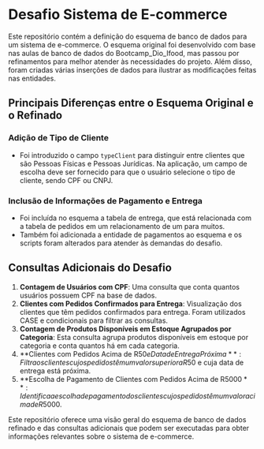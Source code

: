 # Desafio Sistema de E-commerce

Este repositório contém a definição do esquema de banco de dados para um sistema de e-commerce. O esquema original foi desenvolvido com base nas aulas de banco de dados do Bootcamp_Dio_Ifood, mas passou por refinamentos para melhor atender às necessidades do projeto. Além disso, foram criadas várias inserções de dados para ilustrar as modificações feitas nas entidades.

## Principais Diferenças entre o Esquema Original e o Refinado

### Adição de Tipo de Cliente
- Foi introduzido o campo `typeClient` para distinguir entre clientes que são Pessoas Físicas e Pessoas Jurídicas. Na aplicação, um campo de escolha deve ser fornecido para que o usuário selecione o tipo de cliente, sendo CPF ou CNPJ.

### Inclusão de Informações de Pagamento e Entrega
- Foi incluída no esquema a tabela de entrega, que está relacionada com a tabela de pedidos em um relacionamento de um para muitos.
- Também foi adicionada a entidade de pagamentos ao esquema e os scripts foram alterados para atender às demandas do desafio.

## Consultas Adicionais do Desafio

1. **Contagem de Usuários com CPF**: Uma consulta que conta quantos usuários possuem CPF na base de dados.
2. **Clientes com Pedidos Confirmados para Entrega**: Visualização dos clientes que têm pedidos confirmados para entrega. Foram utilizados CASE e condicionais para filtrar as consultas.
3. **Contagem de Produtos Disponíveis em Estoque Agrupados por Categoria**: Esta consulta agrupa produtos disponíveis em estoque por categoria e conta quantos há em cada categoria.
4. **Clientes com Pedidos Acima de R$50 e Data de Entrega Próxima**: Filtra os clientes cujos pedidos têm um valor superior a R$50 e cuja data de entrega está próxima.
5. **Escolha de Pagamento de Clientes com Pedidos Acima de R$5000**: Identifica a escolha de pagamento dos clientes cujos pedidos têm um valor acima de R$5000.

Este repositório oferece uma visão geral do esquema de banco de dados refinado e das consultas adicionais que podem ser executadas para obter informações relevantes sobre o sistema de e-commerce.